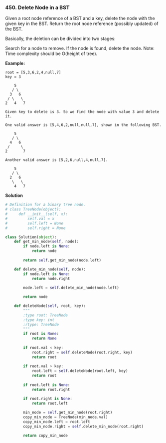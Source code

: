 ### 450. Delete Node in a BST

Given a root node reference of a BST and a key, delete the node with the given key in the BST. Return the root node reference (possibly updated) of the BST.

Basically, the deletion can be divided into two stages:

Search for a node to remove.
If the node is found, delete the node.
Note: Time complexity should be O(height of tree).

**Example:**
```
root = [5,3,6,2,4,null,7]
key = 3

    5
   / \
  3   6
 / \   \
2   4   7

Given key to delete is 3. So we find the node with value 3 and delete it.

One valid answer is [5,4,6,2,null,null,7], shown in the following BST.

    5
   / \
  4   6
 /     \
2       7

Another valid answer is [5,2,6,null,4,null,7].

    5
   / \
  2   6
   \   \
    4   7
```

**Solution**
```Python
# Definition for a binary tree node.
# class TreeNode(object):
#     def __init__(self, x):
#         self.val = x
#         self.left = None
#         self.right = None

class Solution(object):
    def get_min_node(self, node):
        if node.left is None:
            return node
        
        return self.get_min_node(node.left)

    def delete_min_node(self, node):
        if node.left is None:
            return node.right
        
        node.left = self.delete_min_node(node.left)

        return node

    def deleteNode(self, root, key):
        """
        :type root: TreeNode
        :type key: int
        :rtype: TreeNode
        """
        if root is None:
            return None
        
        if root.val < key:
            root.right = self.deleteNode(root.right, key)
            return root
        
        if root.val > key:
            root.left = self.deleteNode(root.left, key)
            return root
        
        if root.left is None:
            return root.right

        if root.right is None:
            return root.left
        
        min_node = self.get_min_node(root.right)
        copy_min_node = TreeNode(min_node.val)
        copy_min_node.left = root.left
        copy_min_node.right = self.delete_min_node(root.right)

        return copy_min_node
```